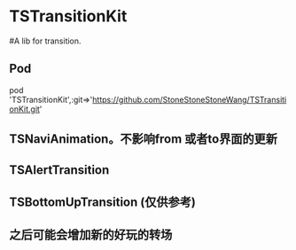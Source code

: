 
TSTransitionKit
====
#A lib for transition.

## Pod

pod 'TSTransitionKit',:git=>'https://github.com/StoneStoneStoneWang/TSTransitionKit.git'


## TSNaviAnimation。不影响from 或者to界面的更新

## TSAlertTransition

## TSBottomUpTransition (仅供参考)

## 之后可能会增加新的好玩的转场

